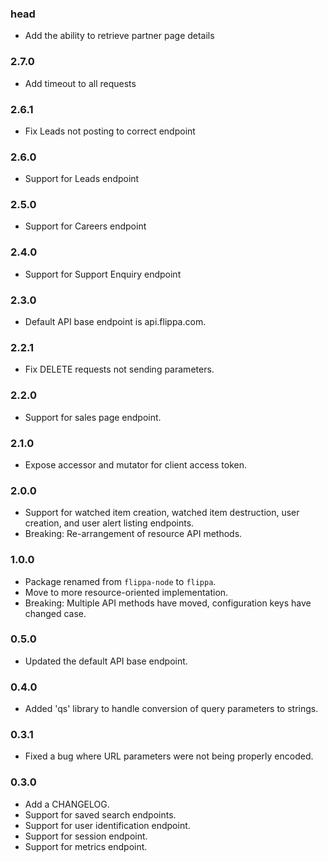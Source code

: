 ### head

* Add the ability to retrieve partner page details

### 2.7.0

* Add timeout to all requests

### 2.6.1

* Fix Leads not posting to correct endpoint

### 2.6.0

* Support for Leads endpoint

### 2.5.0

* Support for Careers endpoint

### 2.4.0

* Support for Support Enquiry endpoint

### 2.3.0

* Default API base endpoint is api.flippa.com.

### 2.2.1

* Fix DELETE requests not sending parameters.

### 2.2.0

* Support for sales page endpoint.

### 2.1.0

* Expose accessor and mutator for client access token.

### 2.0.0

* Support for watched item creation, watched item destruction, user creation,
  and user alert listing endpoints.
* Breaking: Re-arrangement of resource API methods.

### 1.0.0

* Package renamed from `flippa-node` to `flippa`.
* Move to more resource-oriented implementation.
* Breaking: Multiple API methods have moved, configuration keys have changed case.

### 0.5.0

* Updated the default API base endpoint.

### 0.4.0

* Added 'qs' library to handle conversion of query parameters to strings.

### 0.3.1

* Fixed a bug where URL parameters were not being properly encoded.

### 0.3.0

* Add a CHANGELOG.
* Support for saved search endpoints.
* Support for user identification endpoint.
* Support for session endpoint.
* Support for metrics endpoint.
